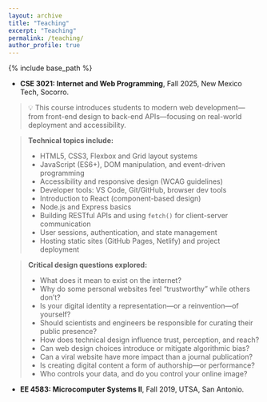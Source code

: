 ```yaml
---
layout: archive
title: "Teaching"
excerpt: "Teaching"
permalink: /teaching/
author_profile: true
---
```


{% include base_path %}

* <b>CSE 3021: Internet and Web Programming</b>, Fall 2025, New Mexico Tech, Socorro.

> 💡 This course introduces students to modern web development—from front-end design to back-end APIs—focusing on real-world deployment and accessibility.

> **Technical topics include:**
> - HTML5, CSS3, Flexbox and Grid layout systems  
> - JavaScript (ES6+), DOM manipulation, and event-driven programming  
> - Accessibility and responsive design (WCAG guidelines)  
> - Developer tools: VS Code, Git/GitHub, browser dev tools  
> - Introduction to React (component-based design)  
> - Node.js and Express basics  
> - Building RESTful APIs and using `fetch()` for client-server communication  
> - User sessions, authentication, and state management  
> - Hosting static sites (GitHub Pages, Netlify) and project deployment

> **Critical design questions explored:**
> - What does it mean to exist on the internet?  
> - Why do some personal websites feel “trustworthy” while others don’t?  
> - Is your digital identity a representation—or a reinvention—of yourself?  
> - Should scientists and engineers be responsible for curating their public presence?  
> - How does technical design influence trust, perception, and reach?  
> - Can web design choices introduce or mitigate algorithmic bias?  
> - Can a viral website have more impact than a journal publication?  
> - Is creating digital content a form of authorship—or performance?  
> - Who controls your data, and do you control your online image?

* <b>EE 4583: Microcomputer Systems II</b>, Fall 2019, UTSA, San Antonio.
